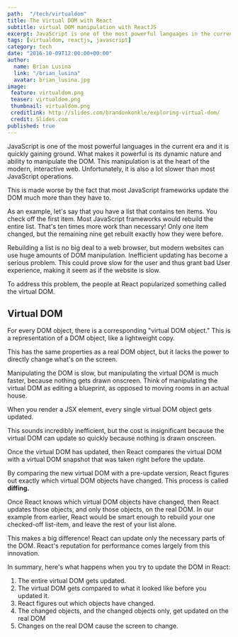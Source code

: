 ```yaml
---
path:  "/tech/virtualdom"
title: The Virtual DOM with React
subtitle: virtual DOM manipulation with ReactJS
excerpt: JavaScript is one of the most powerful languages in the current era and it is quickly gaining ground. What makes it powerful is its dynamic nature and ability to manipulate the DOM. This manipulation is at the heart of the modern, interactive web. Unfortunately, it is also a lot slower than most JavaScript operations.
tags: [virtualdom, reactjs, javascript]
category: tech
date: "2016-10-09T12:00:00+00:00"
author:
  name: Brian Lusina
  link: "/brian_lusina"
  avatar: brian_lusina.jpg
image:
 feature: virtualdom.png
 teaser: virtualdom.png
 thumbnail: virtualdom.png
 creditlink: http://slides.com/brandonkonkle/exploring-virtual-dom/
 credit: Slides.com
published: true
---
```


JavaScript is one of the most powerful languages in the current era and it is quickly gaining ground. What makes it powerful is its dynamic nature and ability to manipulate the DOM. This manipulation is at the heart of the modern, interactive web. Unfortunately, it is also a lot slower than most JavaScript operations.

This is made worse by the fact that most JavaScript frameworks update the DOM much more than they have to.

As an example, let's say that you have a list that contains ten items. You check off the first item. Most JavaScript frameworks would rebuild the entire list. That's ten times more work than necessary! Only one item changed, but the remaining nine get rebuilt exactly how they were before.

Rebuilding a list is no big deal to a web browser, but modern websites can use huge amounts of DOM manipulation. Inefficient updating has become a serious problem. This could prove slow for the user and thus grant bad User experience, making it seem as if the website is slow.

To address this problem, the people at React popularized something called the virtual DOM.

## Virtual DOM

For every DOM object, there is a corresponding "virtual DOM object." This is a representation of a DOM object, like a lightweight copy.

This has the same properties as a real DOM object, but it lacks the power to directly change what's on the screen.

Manipulating the DOM is slow, but manipulating the virtual DOM is much faster, because nothing gets drawn onscreen. Think of manipulating the virtual DOM as editing a blueprint, as opposed to moving rooms in an actual house.

When you render a JSX element, every single virtual DOM object gets updated.

This sounds incredibly inefficient, but the cost is insignificant because the virtual DOM can update so quickly because nothing is drawn onscreen.

Once the virtual DOM has updated, then React compares the virtual DOM with a virtual DOM snapshot that was taken right before the update.

By comparing the new virtual DOM with a pre-update version, React figures out exactly which virtual DOM objects have changed. This process is called **diffing.**

Once React knows which virtual DOM objects have changed, then React updates those objects, and only those objects, on the real DOM. In our example from earlier, React would be smart enough to rebuild your one checked-off list-item, and leave the rest of your list alone.

This makes a big difference! React can update only the necessary parts of the DOM. React's reputation for performance comes largely from this innovation.

In summary, here's what happens when you try to update the DOM in React:

1.  The entire virtual DOM gets updated.
2.  The virtual DOM gets compared to what it looked like before you updated it.
3.  React figures out which objects have changed.
4.  The changed objects, and the changed objects only, get updated on the real DOM
5.  Changes on the real DOM cause the screen to change.
